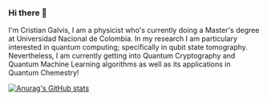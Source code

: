 ### Hi there 👋

I'm Cristian Galvis, I am a physicist who's currently doing a Master's degree at Universidad Nacional de Colombia. In my research I am particulary interested in quantum computing; specifically in qubit state tomography. Nevertheless, I am currently getting into Quantum Cryptography and Quantum Machine Learning algorithms as well as its applications in Quantum Chemestry!


[![Anurag's GitHub stats](https://github-readme-stats.vercel.app/api?username=cagalvisf)](https://github.com/anuraghazra/github-readme-stats)

<!--
**cagalvisf/cagalvisf** is a ✨ _special_ ✨ repository because its `README.md` (this file) appears on your GitHub profile.

Here are some ideas to get you started:

- 🔭 I’m currently working on ...
- 🌱 I’m currently learning ...
- 👯 I’m looking to collaborate on ...
- 🤔 I’m looking for help with ...
- 💬 Ask me about ...
- 📫 How to reach me: ...
- 😄 Pronouns: ...
- ⚡ Fun fact: ...
-->
